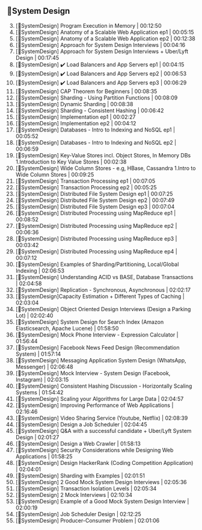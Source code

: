 ## 🥈System Design 

3. [🥈SystemDesign] Program Execution in Memory | 00:12:50
22. [🥈SystemDesign] Anatomy of a Scalable Web Application ep1 | 00:05:15
23. [🥈SystemDesign] Anatomy of a Scalable Web Application ep2 | 00:12:38
24. [🥈SystemDesign] Approach for System Design Interviews | 00:04:16
25. [🥈SystemDesign] Approach for System Design Interviews + Uber/Lyft Design | 00:17:45
26. [🥈SystemDesign] ✔️ Load Balancers and App Servers ep1 | 00:04:15
27. [🥈SystemDesign] ✔️ Load Balancers and App Servers ep2 | 00:06:53
28. [🥈SystemDesign] ✔️ Load Balancers and App Servers ep3 | 00:06:29
29. [🥈SystemDesign] CAP Theorem for Beginners | 00:08:35
30. [🥈SystemDesign] Sharding - Using Partition Functions | 00:08:09
31. [🥈SystemDesign] Dynamic Sharding | 00:08:38
32. [🥈SystemDesign] Sharding - Consistent Hashing | 00:06:42
33. [🥈SystemDesign] Implementation ep1 | 00:02:27
34. [🥈SystemDesign] Implementation ep2 | 00:04:12
65. [🥈SystemDesign] Databases - Intro to Indexing and NoSQL ep1 | 00:05:52
66. [🥈SystemDesign] Databases - Intro to Indexing and NoSQL ep2 | 00:06:59
67. [🥈SystemDesign] Key-Value Stores incl. Object Stores, In Memory DBs 1.Introduction to Key Value Stores | 00:02:38
69. [🥈SystemDesign] Wide Column Stores - e.g, HBase, Cassandra 1.Intro to Wide Column Stores | 00:09:25
72. [🥈SystemDesign] Transaction Processing ep1 | 00:07:05
73. [🥈SystemDesign] Transaction Processing ep2 | 00:05:25
95. [🥈SystemDesign] Distributed File System Design ep1 | 00:07:25
96. [🥈SystemDesign] Distributed File System Design ep2 | 00:07:49
97. [🥈SystemDesign] Distributed File System Design ep3 | 00:07:04
98. [🥈SystemDesign] Distributed Processing using MapReduce ep1 | 00:08:52
99. [🥈SystemDesign] Distributed Processing using MapReduce ep2 | 00:06:36
100. [🥈SystemDesign] Distributed Processing using MapReduce ep3 | 00:03:42
101. [🥈SystemDesign] Distributed Processing using MapReduce ep4 | 00:07:12
153. [🥈SystemDesign] Examples of Sharding/Partitioning, Local/Global Indexing | 02:06:53
154. [🥈SystemDesign] Understanding ACID vs BASE, Database Transactions | 02:04:58
155. [🥈SystemDesign] Replication - Synchronous, Asynchronous | 02:02:17
156. [🥈SystemDesign]Capacity Estimation + Different Types of Caching | 02:03:04
159. [🥈SystemDesign] Object Oriented Design Interviews (Design a Parking Lot) | 02:02:40
161. [🥈SystemDesign] System Design for Search Index (Amazon Elasticsearch, Apache Lucene) | 01:58:50
162. [🥈SystemDesign] Mock Phone Interview - Expression Calculator | 01:56:44
163. [🥈SystemDesign] Facebook News Feed Design (Recommendation System) | 01:57:14
164. [🥈SystemDesign] Messaging Application System Design (WhatsApp, Messenger) | 02:06:48
165. [🥈SystemDesign] Mock Interview - System Design (Facebook, Instagram) | 02:03:15
166. [🥈SystemDesign] Consistent Hashing Discussion - Horizontally Scaling Systems | 01:54:42
168. [🥈SystemDesign] Scaling your Algorithms for Large Data | 02:04:57
169. [🥈SystemDesign] Improving Performance of Web Applications | 02:16:46
170. [🥈SystemDesign] Video Sharing Service (Youtube, Netflix) | 02:08:39
171. [🥈SystemDesign] Design a Job Scheduler | 02:04:45
172. [🥈SystemDesign] Q&A with a successful candidate + Uber/Lyft System Design | 02:01:27
173. [🥈SystemDesign] Design a Web Crawler | 01:58:13
177. [🥈SystemDesign] Security Considerations while Designing Web Applications | 01:58:25
178. [🥈SystemDesign] Design HackerRank (Coding Competition Application) | 02:04:01
180. [🥈SystemDesign] Sharding with Examples | 02:01:51
181. [🥈SystemDesign] 2 Good Mock System Design Interviews | 02:05:36
182. [🥈SystemDesign] Transaction Isolation Levels | 02:05:34
183. [🥈SystemDesign] 2 Mock Interviews | 02:10:34
184. [🥈SystemDesign] Example of a Good Mock System Design Interview | 02:00:19
185. [🥈SystemDesign] Job Scheduler Design | 02:12:25
186. [🥈SystemDesign] Producer-Consumer Problem | 02:01:06
